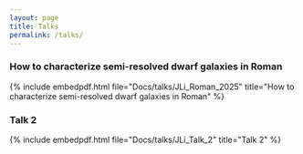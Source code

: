 ```yaml
---
layout: page
title: Talks
permalink: /talks/
---
```

### How to characterize semi-resolved dwarf galaxies in Roman

{% include embedpdf.html file="Docs/talks/JLi_Roman_2025" title="How to characterize semi-resolved dwarf galaxies in Roman" %}

### Talk 2

{% include embedpdf.html file="Docs/talks/JLi_Talk_2" title="Talk 2" %}